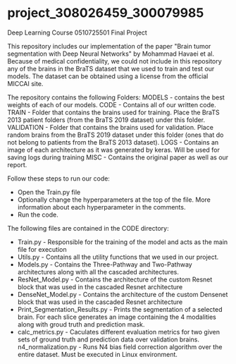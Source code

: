 # project_308026459_300079985
Deep Learning Course 0510725501 Final Project

This repository includes our implementation of the paper "Brain tumor segmentation with Deep Neural Networks" by Mohammad Havaei et al. 
Because of medical confidentiality, we could not include in this repository any of the brains in the BraTS dataset that we used to train and test our models. The dataset can be obtained using a license from the official MICCAI site.

The repository contains the following Folders:
MODELS - contains the best weights of each of our models.
CODE - Contains all of our written code.
TRAIN - Folder that contains the brains used for training. Place the BraTS 2013 patient folders (from the BraTS 2019 dataset) under this  folder.
VALIDATION - Folder that contains the brains used for validation. Place random brains from the BraTS 2019 dataset under this folder (ones that do not belong to patients from the BraTS 2013 dataset).
LOGS - Contains an image of each architecture as it was generated by keras. Will be used for saving logs during training
MISC - Contains the original paper as well as our report.

Follow these steps to run our code:
* Open the Train.py file
* Optionally change the hyperparameters at the top of the file. More information about each hyperparameter in the comments.
* Run the code.

The following files are contained in the CODE directory:
* Train.py - Responsible for the training of the model and acts as the main file for execution
* Utils.py - Contains all the utility functions that we used in our project.
* Models.py - Contains the Three-Pathway and Two-Pathway architectures along with all the cascaded architectures.
* ResNet_Model.py - Contains the architecture of the custom Resnet block that was used in the cascaded Resnet architecture
* DenseNet_Model.py - Contains the architecture of the custom Densenet block that was used in the cascaded Resnet architecture
* Print_Segmentation_Results.py - Prints the segmentation of a selected brain. For each slice generates an image containing the 4 modalities along with groud truth and prediction mask.
* calc_metrics.py - Caculates different evaluation metrics for two given sets of ground truth and prediction data over validation brains.
n4_normalization.py - Runs N4 bias field correction algorithm over the entire dataset. Must be executed in Linux environment.
